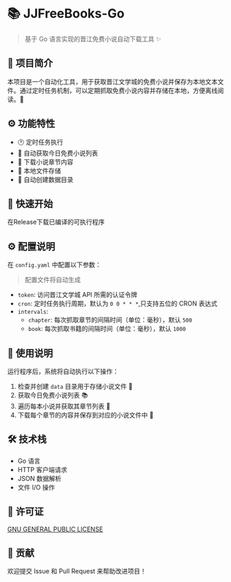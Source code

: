 # 📚 JJFreeBooks-Go

> 基于 Go 语言实现的晋江免费小说自动下载工具 ✨

## 🎯 项目简介

本项目是一个自动化工具，用于获取晋江文学城的免费小说并保存为本地文本文件。通过定时任务机制，可以定期抓取免费小说内容并存储在本地，方便离线阅读。📖

## ⚙️ 功能特性

- 🕐 定时任务执行
- 📖 自动获取今日免费小说列表
- 📄 下载小说章节内容
- 💾 本地文件存储
- 📁 自动创建数据目录

## 🚀 快速开始

在Release下载已编译的可执行程序

## ⚙️ 配置说明

在 `config.yaml` 中配置以下参数：

> 配置文件将自动生成

- `token`: 访问晋江文学城 API 所需的认证令牌
- `cron`: 定时任务执行周期，默认为 `0 0 * * *`,只支持五位的 CRON 表达式
- `intervals`:
    - `chapter`: 每次抓取章节的间隔时间（单位：毫秒），默认 `500`
    - `book`: 每次抓取书籍的间隔时间（单位：毫秒），默认 `1000`

## 📝 使用说明

运行程序后，系统将自动执行以下操作：

1. 检查并创建 `data` 目录用于存储小说文件 📁
2. 获取今日免费小说列表 📚
3. 遍历每本小说并获取其章节列表 📖
4. 下载每个章节的内容并保存到对应的小说文件中 💾

## 🛠️ 技术栈

- Go 语言
- HTTP 客户端请求
- JSON 数据解析
- 文件 I/O 操作

## 📄 许可证

[GNU GENERAL PUBLIC LICENSE](./LICENSE)

## 🤝 贡献

欢迎提交 Issue 和 Pull Request 来帮助改进项目！
